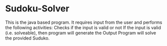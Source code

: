 # Sudoku-Solver
This is the java based program. It requires input from the user and performs the following activities: Checks if the input is valid or not If the input is valid (i.e. solveable), then program will generate the Output Program will solve the provided Suduko.
